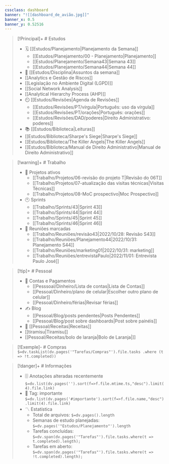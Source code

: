 ```yaml
---
cssclass: dashboard
banner: "![[dashboard_de_avião.jpg]]"
banner_x: 0.5
banner_y: 0.52516
---
```


> [!Principal]+ # Estudos
> - 🗓️ [[Estudos/Planejamento|Planejamento da Semana]]
>	- [[Estudos/Planejamento/00 - Planejamento|Planejamento]]
>	- [[Estudos/Planejamento/Semana43|Semana 43]]
>	- [[Estudos/Planejamento/Semana44|Semana 44]]
> -  📄 [[Estudos/Disciplina|Assuntos da semana]] 
>	- [[Analytics e Gestão de Riscos]]
>	- [[Legislação no Ambiente Digital (LGPD)]]
>	- [[Social Network Analysis]]
>	- [[Analytical Hierarchy Process (AHP)]]
> - ⏲️ [[Estudos/Revisões|Agenda de Revisões]] 
>	- [[Estudos/Revisões/PT/vírgula|Português: uso da vírgula]]  
>	- [[Estudos/Revisões/PT/orações|Português: orações]]  
>	- [[Estudos/Revisões/DAD/poderes|Direito Administrativo: poderes]]  
> -  📚 [[Estudos/Biblioteca|Leituras]]
>	- [[Estudos/Biblioteca/Sharpe's Siege|Sharpe's Siege]]
>	- [[Estudos/Biblioteca/The Killer Angels|The Killer Angels]]
>	- [[Estudos/Biblioteca/Manual de Direito Administrativo|Manual de Direito Administrativo]]

> [!warning]+ # Trabalho
> - 💼 Projetos ativos
>	- [[Trabalho/Projetos/06-revisão do projeto T|Revisão do 06T]]
>	- [[Trabalho/Projetos/07-atualização das visitas técnicas|Visitas Técnicas]]
>	- [[Trabalho/Projetos/08-MoC prospectivo|Moc Prospectivo]]
> - 🕚 Sprints
>	- [[Trabalho/Sprints/43|Sprint 43]]
>	- [[Trabalho/Sprints/44|Sprint 44]]
>	- [[Trabalho/Sprints/45|Sprint 45]]
>	- [[Trabalho/Sprints/46|Sprint 46]]
> - 👥 Reuniões marcadas
>	- [[Trabalho/Reuniões/revisão43|2022/10/28: Revisão S43]]
>	- [[Trabalho/Reuniões/Planejamento44|2022/10/31: Planejamento S44]]
>	- [[Trabalho/Reuniões/marketing01|2022/10/31: marketing]]
>	- [[Trabalho/Reuniões/entrevistaPaulo|2022/11/01: Entrevista Paulo José]]

> [!tip]+ # Pessoal
> - 💸 Contas e Pagamentos
>	- [[Pesssoal/Dinheiro/Lista de contas|Lista de Contas]]
>	- [[Pessoal/Dinheiro/plano de celular|Escolher outro plano de celular]]
>	- [[Pessoal/Dinheiro/férias|Revisar férias]] 
> - ✍️ Blog
>	- [[Pessoal/Blog/posts pendentes|Posts Pendentes]]
>	- [[Pessoal/Blog/post sobre dashboards|Post sobre painéis]]
> -  🍝 [[Pessoal/Receitas|Receitas]]
>	- [[tiramisu|Tiramisu]]
>	- [[Pessoal/Receitas/bolo de laranja|Bolo de Laranja|]]

> [!Exemple]- # Compras
> `$=dv.taskList(dv.pages('"Tarefas/Compras"').file.tasks .where (t => !t.completed))`


> [!danger]+ # Informações
> - 🗄️ Anotações alteradas recentemente
 `$=dv.list(dv.pages('').sort(f=>f.file.mtime.ts,"desc").limit(4).file.link)`
> - 🔖 Tag:  importante 
 `$=dv.list(dv.pages('#importante').sort(f=>f.file.name,"desc").limit(4).file.link)`
> - 〽️ Estatística
>	-  Total de arquivos: `$=dv.pages().length`
>	-  Semanas de estudo planejadas: `$=dv.pages('"Estudos/Planejamento"').length`
>	- Tarefas concluídas: `$=dv.span(dv.pages('"Tarefas"').file.tasks.where(t => t.completed).length);`
>	-  Tarefas em aberto: `$=dv.span(dv.pages('"Tarefas"').file.tasks.where(t => !t.completed).length);`